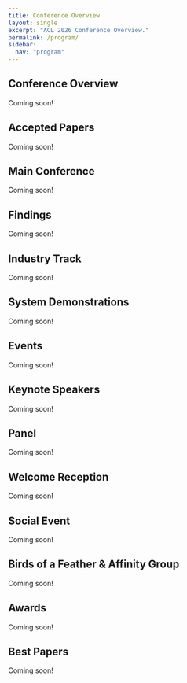 ```yaml
---
title: Conference Overview
layout: single
excerpt: "ACL 2026 Conference Overview."
permalink: /program/
sidebar:
  nav: "program"
---
```


## Conference Overview

Coming soon!

## Accepted Papers

Coming soon!

## Main Conference

Coming soon!

## Findings

Coming soon!

## Industry Track

Coming soon!

## System Demonstrations

Coming soon!

## Events

Coming soon!

## Keynote Speakers

Coming soon!

## Panel

Coming soon!

## Welcome Reception

Coming soon!

## Social Event

Coming soon!

## Birds of a Feather & Affinity Group

Coming soon!

## Awards

Coming soon!

## Best Papers

Coming soon!
